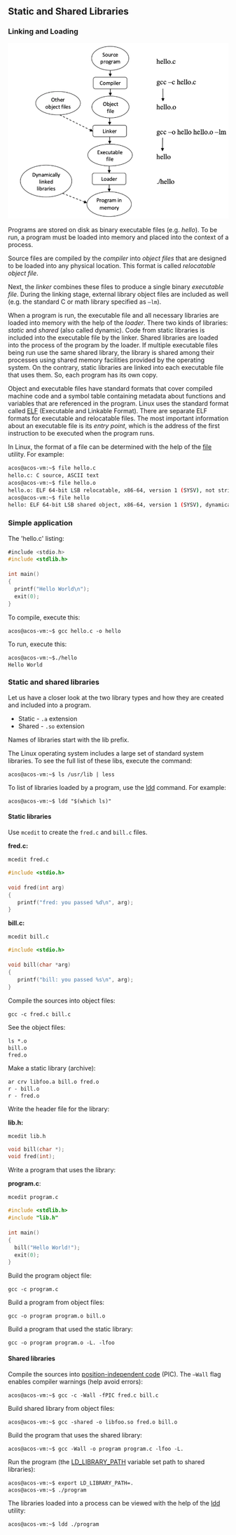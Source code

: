 Static and Shared Libraries 
---

### Linking and Loading

![Linking](linking.png)

Programs are stored on disk as binary executable files (e.g. _hello_).
To be run, a program must be loaded into memory and placed into the context of a process.

Source files are compiled by the _compiler_ into _object files_ that are designed to be loaded into any physical location.
This format is called _relocatable object file_.
 
Next, the _linker_ combines these files to produce a single binary _executable file_.
During the linking stage, external library object files are included as well
(e.g. the standard C or math library specified as `–lm`).

When a program is run, the executable file and all necessary
libraries are loaded into memory with the help of the _loader_.
There two kinds of libraries: _static_ and _shared_ (also called dynamic).
Code from static libraries is included into the executable file by the linker.
Shared libraries are loaded into the process of the program by the loader.
If multiple executable files being run use the same shared library,
the library is shared among their processes using shared memory facilities provided by the operating system.
On the contrary, static libraries are linked into each executable file that uses them.
So, each program has its own copy.

Object and executable files have standard formats that cover compiled machine code and a symbol
table containing metadata about functions and variables that are referenced in the program.
Linux uses the standard format called [ELF](https://man7.org/linux/man-pages/man5/elf.5.html)
(Executable and Linkable Format). There are separate ELF formats for executable and relocatable files.
The most important information about an executable file is its _entry point_,
which is the address of the first instruction to be executed when the program runs.

In Linux, the format of a file can be determined with the help of the
[file](https://man7.org/linux/man-pages/man1/file.1.html) utility.
For example:

```bash
acos@acos-vm:~$ file hello.c
hello.c: C source, ASCII text
acos@acos-vm:~$ file hello.o 
hello.o: ELF 64-bit LSB relocatable, x86-64, version 1 (SYSV), not stripped
acos@acos-vm:~$ file hello
hello: ELF 64-bit LSB shared object, x86-64, version 1 (SYSV), dynamically linked, interpreter /lib64/ld-linux-x86-64.so.2, BuildID[sha1]=80ddf1c9cd9f91062b9fcec9c16fbacd3a24f408, for GNU/Linux 3.2.0, not stripped
```

### Simple application

The 'hello.c' listing:

```c
﻿#include <stdio.h>
#include <stdlib.h>

int main()
{
  printf("Hello World\n");
  exit(0);
}
```

To compile, execute this:

    acos@acos-vm:~$ gcc hello.c -o hello
    
To run, execute this:

    acos@acos-vm:~$./hello
    Hello World

### Static and shared libraries

Let us have a closer look at the two library types and how they are created and included into a program. 

* Static - `.a` extension
* Shared - `.so` extension

Names of libraries start with the lib prefix.
 
The Linux operating system includes a large set of standard system libraries.
To see the full list of these libs, execute the command:
    
    acos@acos-vm:~$ ls /usr/lib | less

To list of libraries loaded by a program, use the [ldd](https://man7.org/linux/man-pages/man1/ldd.1.html) command.
For example:

    acos@acos-vm:~$ ldd "$(which ls)"
 
#### Static libraries

Use `mcedit` to create the `﻿fred.c` and `﻿bill.c` files.

__fred.c:__

    ﻿mcedit fred.c

```c
#include <stdio.h>

void fred(int arg)
{
   printf("fred: you passed %d\n", arg);
}

```

__bill.c:__

    ﻿mcedit ﻿bill.c

```c
#include <stdio.h>

void bill(char *arg)
{
   printf("bill: you passed %s\n", arg);
}

```

Compile the sources into object files:

    ﻿gcc -c fred.c bill.c

See the object files:

    ls *.o
    bill.o
    fred.o

Make a static library (archive):

    ar crv libfoo.a bill.o fred.o
    r - bill.o
    r - fred.o

Write the header file for the library:

__lib.h:__

    mcedit lib.h 

```c
void bill(char *);
void fred(int);
```

Write a program that uses the library:

__program.c__:

    mcedit program.c
    
```c 
#include <stdlib.h>
#include "lib.h"

int main()
{
  bill("Hello World!");
  exit(0);
}
```

Build the program object file:

    gcc -c program.c

Build a program from object files:

    gcc -o program program.o bill.o  

Build a program that used the static library:

    gcc -o program program.o -L. -lfoo

#### Shared libraries

Compile the sources into [position-independent code](https://en.wikipedia.org/wiki/Position-independent_code) (PIC).
The `–Wall` flag enables compiler warnings (help avoid errors):

    acos@acos-vm:~$ gcc -c -Wall -fPIC fred.c bill.c

Build shared library from object files:

    acos@acos-vm:~$ gcc -shared -o libfoo.so fred.o bill.o

Build the program that uses the shared library: 

    acos@acos-vm:~$ gcc -Wall -o program program.c -lfoo -L.

Run the program (the [LD_LIBRARY_PATH](https://man7.org/conf/lca2006/shared_libraries/slide3d.html)
variable set path to shared libraries):

    acos@acos-vm:~$ export LD_LIBRARY_PATH=.
    acos@acos-vm:~$ ./program

The libraries loaded into a process can be viewed with the help of
the [ldd](https://man7.org/linux/man-pages/man1/ldd.1.html) utility:

    acos@acos-vm:~$ ldd ./program
